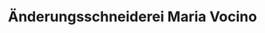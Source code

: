 ---
title: "Änderungsschneiderei Maria Vocino"
url: /koeln/aenderungsschneiderei-maria-vocino/
shop: Schneiderei
---